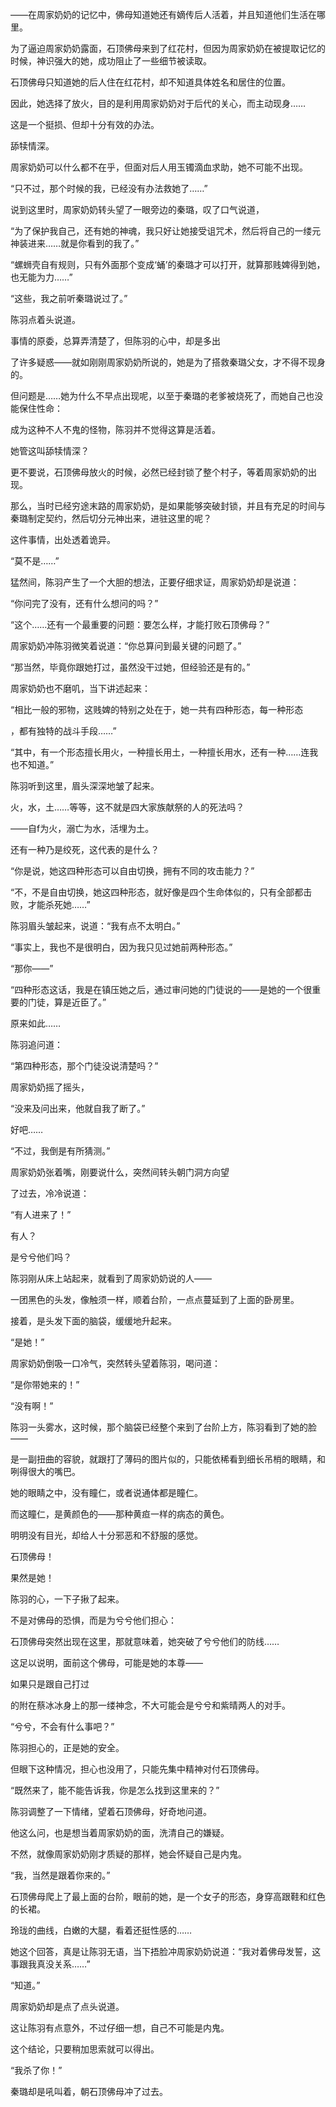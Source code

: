 ——在周家奶奶的记忆中，佛母知道她还有嫡传后人活着，并且知道他们生活在哪里。

为了逼迫周家奶奶露面，石顶佛母来到了红花村，但因为周家奶奶在被提取记忆的时候，神识强大的她，成功阻止了一些细节被读取。

石顶佛母只知道她的后人住在红花村，却不知道具体姓名和居住的位置。

因此，她选择了放火，目的是利用周家奶奶对于后代的关心，而主动现身……

这是一个挺损、但却十分有效的办法。

舔犊情深。

周家奶奶可以什么都不在乎，但面对后人用玉镯滴血求助，她不可能不出现。

“只不过，那个时候的我，已经没有办法救她了……”

说到这里时，周家奶奶转头望了一眼旁边的秦璐，叹了口气说道，

“为了保护我自己，还有她的神魂，我只好让她接受诅咒术，然后将自己的一缕元神装进来……就是你看到的我了。”

“螺蛳壳自有规则，只有外面那个变成‘蛹’的秦璐才可以打开，就算那贱婢得到她，也无能为力……”

“这些，我之前听秦璐说过了。”

陈羽点着头说道。

事情的原委，总算弄清楚了，但陈羽的心中，却是多出

了许多疑惑——就如刚刚周家奶奶所说的，她是为了搭救秦璐父女，才不得不现身的。

但问题是……她为什么不早点出现呢，以至于秦璐的老爹被烧死了，而她自己也没能保住性命：

成为这种不人不鬼的怪物，陈羽并不觉得这算是活着。

她管这叫舔犊情深？

更不要说，石顶佛母放火的时候，必然已经封锁了整个村子，等着周家奶奶的出现。

那么，当时已经穷途末路的周家奶奶，是如果能够突破封锁，并且有充足的时间与秦璐制定契约，然后切分元神出来，进驻这里的呢？

这件事情，出处透着诡异。

“莫不是……”

猛然间，陈羽产生了一个大胆的想法，正要仔细求证，周家奶奶却是说道：

“你问完了没有，还有什么想问的吗？”

“这个……还有一个最重要的问题：要怎么样，才能打败石顶佛母？”

周家奶奶冲陈羽微笑着说道：“你总算问到最关键的问题了。”

“那当然，毕竟你跟她打过，虽然没干过她，但经验还是有的。”

周家奶奶也不磨叽，当下讲述起来：

“相比一般的邪物，这贱婢的特别之处在于，她一共有四种形态，每一种形态

，都有独特的战斗手段……”

“其中，有一个形态擅长用火，一种擅长用土，一种擅长用水，还有一种……连我也不知道。”

陈羽听到这里，眉头深深地皱了起来。

火，水，土……等等，这不就是四大家族献祭的人的死法吗？

——自f为火，溺亡为水，活埋为土。

还有一种乃是绞死，这代表的是什么？

“你是说，她这四种形态可以自由切换，拥有不同的攻击能力？”

“不，不是自由切换，她这四种形态，就好像是四个生命体似的，只有全部都击败，才能杀死她……”

陈羽眉头皱起来，说道：“我有点不太明白。”

“事实上，我也不是很明白，因为我只见过她前两种形态。”

“那你——”

“四种形态这话，我是在镇压她之后，通过审问她的门徒说的——是她的一个很重要的门徒，算是近臣了。”

原来如此……

陈羽追问道：

“第四种形态，那个门徒没说清楚吗？”

周家奶奶摇了摇头，

“没来及问出来，他就自我了断了。”

好吧……

“不过，我倒是有所猜测。”

周家奶奶张着嘴，刚要说什么，突然间转头朝门洞方向望

了过去，冷冷说道：

“有人进来了！”

有人？

是兮兮他们吗？

陈羽刚从床上站起来，就看到了周家奶奶说的人——

一团黑色的头发，像触须一样，顺着台阶，一点点蔓延到了上面的卧房里。

接着，是头发下面的脑袋，缓缓地升起来。

“是她！”

周家奶奶倒吸一口冷气，突然转头望着陈羽，喝问道：

“是你带她来的！”

“没有啊！”

陈羽一头雾水，这时候，那个脑袋已经整个来到了台阶上方，陈羽看到了她的脸——

是一副扭曲的容貌，就跟打了薄码的图片似的，只能依稀看到细长吊梢的眼睛，和咧得很大的嘴巴。

她的眼睛之中，没有瞳仁，或者说通体都是瞳仁。

而这瞳仁，是黄颜色的——那种黄疸一样的病态的黄色。

明明没有目光，却给人十分邪恶和不舒服的感觉。

石顶佛母！

果然是她！

陈羽的心，一下子揪了起来。

不是对佛母的恐惧，而是为兮兮他们担心：

石顶佛母突然出现在这里，那就意味着，她突破了兮兮他们的防线……

这足以说明，面前这个佛母，可能是她的本尊——

如果只是跟自己打过

的附在蔡冰冰身上的那一缕神念，不大可能会是兮兮和紫晴两人的对手。

“兮兮，不会有什么事吧？”

陈羽担心的，正是她的安全。

但眼下这种情况，担心也没用了，只能先集中精神对付石顶佛母。

“既然来了，能不能告诉我，你是怎么找到这里来的？”

陈羽调整了一下情绪，望着石顶佛母，好奇地问道。

他这么问，也是想当着周家奶奶的面，洗清自己的嫌疑。

不然，就像周家奶奶刚才质疑的那样，她会怀疑自己是内鬼。

“我，当然是跟着你来的。”

石顶佛母爬上了最上面的台阶，眼前的她，是一个女子的形态，身穿高跟鞋和红色的长裙。

玲珑的曲线，白嫩的大腿，看着还挺性感的……

她这个回答，真是让陈羽无语，当下捂脸冲周家奶奶说道：“我对着佛母发誓，这事跟我真没关系……”

“知道。”

周家奶奶却是点了点头说道。

这让陈羽有点意外，不过仔细一想，自己不可能是内鬼。

这个结论，只要稍加思索就可以得出。

“我杀了你！”

秦璐却是吼叫着，朝石顶佛母冲了过去。
